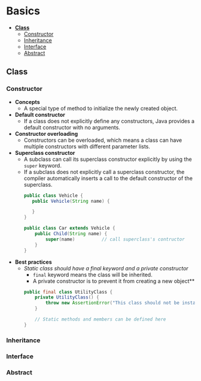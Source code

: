 # Basics

- [**Class**](#class)
   - [Constructor](#constructor)
   - [Inheritance](#inheritance)
   - [Interface](#interface)
   - [Abstract](#abstract)

## Class
### Constructor
- **Concepts**
   - A special type of method to initialize the newly created object.
- **Default constructor**
   - If a class does not explicitly define any constructors, Java provides a default constructor with no arguments.
- **Constructor overloading**
   - Constructors can be overloaded, which means a class can have multiple constructors with different parameter lists.
- **Superclass constructor**
   - A subclass can call its superclass constructor explicitly by using the `super` keyword.
   - If a subclass does not explicitly call a superclass constructor, the compiler automatically inserts a call to the default constructor of the superclass.
     ```java
     public class Vehicle {
        public Vehicle(String name) {

        }
     }

     public class Car extends Vehicle {
         public Child(String name) {
             super(name)          // call superclass's contructor
         }
     }
     ```
- **Best practices**
   - *Static class should have a final keyword and a private constructor*
      - `final` keyword means the class will be inherited.
      - A private constructor is to prevent it from creating a new object**
     ```java
     public final class UtilityClass {
         private UtilityClass() {
             throw new AssertionError("This class should not be instantiated.");
         }

         // Static methods and members can be defined here
     }
     ```
   
### Inheritance
### Interface
### Abstract
